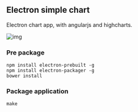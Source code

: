 ## Electron simple chart

Electron chart app, with angularjs and highcharts.

![img](http://cl.ly/bysy/Menubar_y_Electron.png)

### Pre package

    npm install electron-prebuilt -g
    npm install electron-packager -g
    bower install


### Package application

    make
